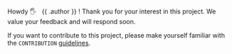 Howdy 🖐 &nbsp; {{ .author }} ! Thank you for your interest in this project. We value your feedback and will respond soon.

If you want to contribute to this project, please make yourself familiar with the `CONTRIBUTION` [guidelines](https://github.com/vmware/govmomi/blob/main/CONTRIBUTING.md).
